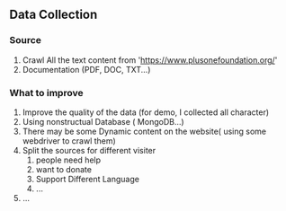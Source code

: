## Data Collection
### Source 
1. Crawl All the text content from 'https://www.plusonefoundation.org/'
2. Documentation (PDF, DOC, TXT...)
### What to improve
1. Improve the quality of the data (for demo, I collected all character)
2. Using nonstructual Database ( MongoDB...)
3. There may be some Dynamic content on the website( using some webdriver to crawl them)
4. Split the sources for different visiter
    1. people need help
    2. want to donate
    3. Support Different Language
    4. ...
5. ...